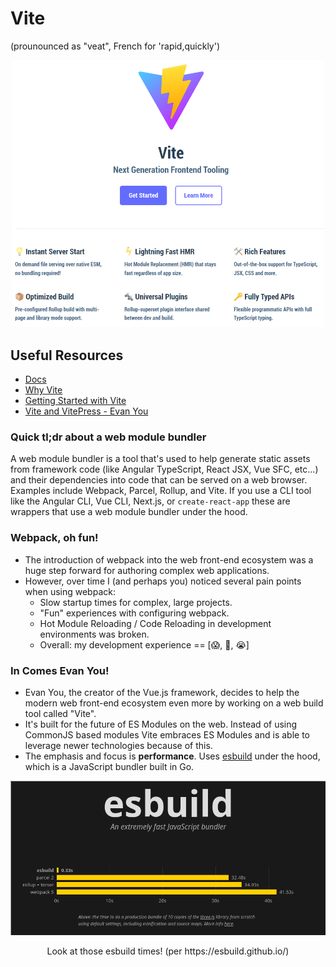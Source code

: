 # Vite

(prounounced as "veat", French for 'rapid,quickly')

<p align="center">
  <img src="./images/02__vite.png" width="500px">
</p>

## Useful Resources

- [Docs](https://vitejs.dev/)
- [Why Vite](https://vitejs.dev/guide/why.html)
- [Getting Started with Vite](https://vitejs.dev/guide/)
- [Vite and VitePress - Evan You](https://www.youtube.com/watch?v=xXrhg26VCSc)

### Quick tl;dr about a web module bundler

A web module bundler is a tool that's used to help generate static assets from
framework code (like Angular TypeScript, React JSX, Vue SFC, etc...) and their dependencies
into code that can be served on a web browser. Examples include Webpack, Parcel, Rollup, and Vite. If you use a CLI tool like the Angular CLI, Vue CLI, Next.js, or `create-react-app` these are wrappers that use a web module bundler under the hood.

### Webpack, oh fun!

- The introduction of webpack into the web front-end ecosystem was a huge step forward for authoring complex web applications.
- However, over time I (and perhaps you) noticed several pain points when using webpack:
    - Slow startup times for complex, large projects.
    - "Fun" experiences with configuring webpack.
    - Hot Module Reloading / Code Reloading in development environments was broken.
    - Overall: my development experience == [😱, 🤢, 😭]

### In Comes Evan You!

- Evan You, the creator of the Vue.js framework, decides to help the modern web front-end ecosystem even more by working on a web build tool called "Vite".
- It's built for the future of ES Modules on the web. Instead of using CommonJS based modules Vite embraces ES Modules and is able to leverage newer technologies because of this.
- The emphasis and focus is **performance**. Uses [esbuild](https://esbuild.github.io/) under the hood, which is a JavaScript bundler built in Go.

<p align="center">
  <img src="./images/02__esbuild_times.png" width="700px">
  <p align="center">Look at those esbuild times! (per https://esbuild.github.io/)</p>
</p>

